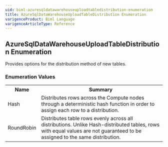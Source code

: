 ```yaml
---
uid: biml-azuresqldatawarehouseuploadtabledistribution-enumeration
title: AzureSqlDataWarehouseUploadTableDistribution Enumeration
varigenceProduct: Biml Language
varigenceArticleType: Reference
---
```


## AzureSqlDataWarehouseUploadTableDistribution Enumeration<div class="LanguageSummary"><div class ="SummaryItem">Provides options for the distribution method of new tables.</div></div><div class="EnumValueGroup">### Enumeration Values<table id="EnumValue" class="MemberList"><tbody><tr><th class="MemberNameColumnHeader">Name</th><th class="MemberSummaryColumnHeader">Summary</th></tr><tr class="cd0"><td class="MemberName">Hash</td><td class="MemberSummary"><div class ="SummaryItem">Distributes rows across the Compute nodes through a deterministic hash function in order to assign each row to a distribution.</div></td></tr><tr class="cd1"><td class="MemberName">RoundRobin</td><td class="MemberSummary"><div class ="SummaryItem">Distributes table rows evenly across all distributions. Unlike Hash-distributed tables, rows with equal values are not guaranteed to be assigned to the same distribution.</div></td></tr></tbody></table></div>